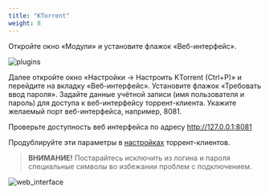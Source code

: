 ```yaml
---
title: "KTorrent"
weight: 8
---
```


Откройте окно «Модули» и установите флажок «Веб-интерфейс».

![plugins](https://user-images.githubusercontent.com/1829509/82014098-4e873a00-9695-11ea-8e8f-dacfbb7bc5ec.png)

Далее откройте окно «Настройки → Настроить KTorrent (Ctrl+P)» и перейдите на вкладку «Веб-интерфейс».
Установите флажок «Требовать ввод пароля». Задайте данные учётной записи (имя пользователя и пароль) для доступа к веб-интерфейсу торрент-клиента. Укажите желаемый порт веб-интерфейса, например, 8081.

Проверьте доступность веб интерфейса по адресу http://127.0.0.1:8081

Продублируйте эти параметры в [настройках](https://github.com/berkut-174/webtlo/wiki/Torrent-clients) торрент-клиентов.

> **ВНИМАНИЕ!** Постарайтесь исключить из логина и пароля специальные символы во избежании проблем с подключением.

![web_interface](https://user-images.githubusercontent.com/1829509/82014094-4deea380-9695-11ea-8be1-ae507e24e927.png)
